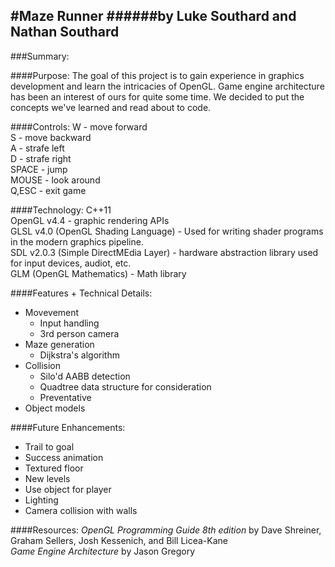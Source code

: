
#Maze Runner
######by Luke Southard and Nathan Southard
--------------------------
###Summary:


####Purpose: 
The goal of this project is to gain experience in graphics development and learn the intricacies of OpenGL.  Game engine architecture has been an interest of ours for quite some time.  We decided to put the concepts we've learned and read about to code.

####Controls:
W - move forward  
S - move backward  
A - strafe left  
D - strafe right  
SPACE - jump  
MOUSE - look around  
Q,ESC - exit game  

####Technology:
C++11  
OpenGL v4.4 - graphic rendering  APIs  
GLSL v4.0 (OpenGL Shading Language) - Used for writing shader programs in the modern graphics pipeline.  
SDL v2.0.3 (Simple DirectMEdia Layer) - hardware abstraction library used for input devices, audiot, etc.  
GLM (OpenGL Mathematics) - Math library  

####Features + Technical Details:
- Movevement 
  - Input handling
  - 3rd person camera  
- Maze generation  
  - Dijkstra's algorithm  
- Collision  
  - Silo'd AABB detection
  - Quadtree data structure for consideration
  - Preventative  
- Object models

####Future Enhancements:
- Trail to goal
- Success animation
- Textured floor
- New levels
- Use object for player
- Lighting
- Camera collision with walls

####Resources:
*OpenGL Programming Guide 8th edition* by Dave Shreiner, Graham Sellers, Josh Kessenich, and Bill Licea-Kane  
*Game Engine Architecture* by Jason Gregory
